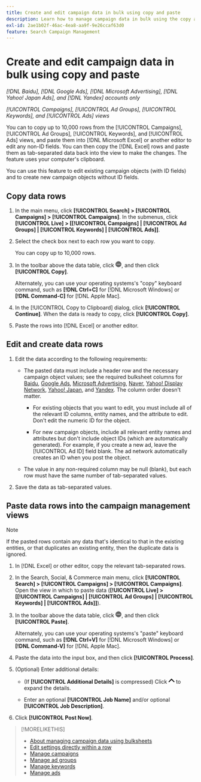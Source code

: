```yaml
---
title: Create and edit campaign data in bulk using copy and paste
description: Learn how to manage campaign data in bulk using the copy and paste feature.
exl-id: 2ae1b02f-46ac-4ea8-aa9f-9e26ccaf63d0
feature: Search Campaign Management
---
```

# Create and edit campaign data in bulk using copy and paste

*[!DNL Baidu], [!DNL Google Ads], [!DNL Microsoft Advertising], [!DNL Yahoo! Japan Ads], and [!DNL Yandex] accounts only*

*[!UICONTROL Campaigns], [!UICONTROL Ad Groups], [!UICONTROL Keywords], and [!UICONTROL Ads] views*

You can to copy up to 10,000 rows from the [!UICONTROL Campaigns], [!UICONTROL Ad Groups], [!UICONTROL Keywords], and [!UICONTROL Ads] views, and paste them into [!DNL Microsoft Excel] or another editor to edit any non-ID fields. You can then copy the [!DNL Excel] rows and paste them as tab-separated data back into the view to make the changes. The feature uses your computer's clipboard.

You can use this feature to edit existing campaign objects (with ID fields) and to create new campaign objects without ID fields.

## Copy data rows

1. In the main menu, click **[!UICONTROL Search] > [!UICONTROL Campaigns] > [!UICONTROL Campaigns]**. In the submenus, click **[!UICONTROL Live] > \[[!UICONTROL Campaigns] \| [!UICONTROL Ad Groups] \| [!UICONTROL Keywords] \| [!UICONTROL Ads]\]**.

1. Select the check box next to each row you want to copy.

   You can copy up to 10,000 rows.

1. In the toolbar above the data table, click ![More](/help/search-social-commerce/assets/more.png "More"), and then click **[!UICONTROL Copy]**.

   Alternately, you can use your operating systems's "copy" keyboard command, such as **[!DNL Ctrl+C]** for [!DNL Microsoft Windows] or **[!DNL Command-C]** for [!DNL Apple Mac].

1. In the [!UICONTROL Copy to Clipboard] dialog, click **[!UICONTROL Continue]**. When the data is ready to copy, click **[!UICONTROL Copy]**.

1. Paste the rows into [!DNL Excel] or another editor.

## Edit and create data rows

1. Edit the data according to the following requirements:

   * The pasted data must include a header row and the necessary campaign object values; see the required bulksheet columns for [Baidu](/help/search-social-commerce/campaign-management/bulksheets/bulksheet-data-formats/bulksheet-data-baidu.md), [Google Ads](/help/search-social-commerce/campaign-management/bulksheets/bulksheet-data-formats/bulksheet-data-google.md), [Microsoft Advertising](/help/search-social-commerce/campaign-management/bulksheets/bulksheet-data-formats/bulksheet-data-microsoft.md), [Naver](/help/search-social-commerce/campaign-management/bulksheets/bulksheet-data-formats/bulksheet-data-naver.md), [Yahoo! Display Network](/help/search-social-commerce/campaign-management/bulksheets/bulksheet-data-formats/bulksheet-data-yahoo-display-network.md), [Yahoo! Japan](/help/search-social-commerce/campaign-management/bulksheets/bulksheet-data-formats/bulksheet-data-yahoo-japan.md), and [Yandex](/help/search-social-commerce/campaign-management/bulksheets/bulksheet-data-formats/bulksheet-data-yandex.md). The column order doesn't matter.
     
     * For existing objects that you want to edit, you must include all of the relevant ID columns, entity names, and the attribute to edit. Don't edit the numeric ID for the object.
     
     * For new campaign objects, include all relevant entity names and attributes but don't include object IDs (which are automatically generated). For example, if you create a new ad, leave the [!UICONTROL Ad ID] field blank. The ad network automatically creates an ID when you post the object.
   
   * The value in any non-required column may be null (blank), but each row must have the same number of tab-separated values.

1. Save the data as tab-separated values.

## Paste data rows into the campaign management views

>[!NOTE]
>
>If the pasted rows contain any data that's identical to that in the existing entities, or that duplicates an existing entity, then the duplicate data is ignored.

1. In [!DNL Excel] or other editor, copy the relevant tab-separated rows.

1. In the Search, Social, & Commerce main menu, click **[!UICONTROL Search] > [!UICONTROL Campaigns] > [!UICONTROL Campaigns]**. Open the view in which to paste data (**[!UICONTROL Live] > \[[!UICONTROL Campaigns] \| [!UICONTROL Ad Groups] \| [!UICONTROL Keywords] \| [!UICONTROL Ads]\]**).

1. In the toolbar above the data table, click ![More](/help/search-social-commerce/assets/more.png "More"), and then click **[!UICONTROL Paste]**.

   Alternately, you can use your operating systems's "paste" keyboard command, such as **[!DNL Ctrl+V]** for [!DNL Microsoft Windows] or **[!DNL Command-V]** for [!DNL Apple Mac].

1. Paste the data into the input box, and then click **[!UICONTROL Process]**.

1. (Optional) Enter additional details:
   
   * (If **[!UICONTROL Additional Details]** is compressed) Click ![Open](/help/search-social-commerce/assets/chevron-up.png "Open") to expand the details.
   
   * Enter an optional **[!UICONTROL Job Name]** and/or optional **[!UICONTROL Job Description]**.

1. Click **[!UICONTROL Post Now]**.


>[!MORELIKETHIS]
>
>* [About managing campaign data using bulksheets](/help/search-social-commerce/campaign-management/bulksheets/bulksheet-about.md)
>* [Edit settings directly within a row](/help/search-social-commerce/common-tasks/settings-edit-within-row.md)
>* [Manage campaigns](/help/search-social-commerce/campaign-management/campaigns/campaign-manage.md)
>* [Manage ad groups](/help/search-social-commerce/campaign-management/campaigns/ad-group-manage.md)
>* [Manage keywords](/help/search-social-commerce/campaign-management/campaigns/keyword-manage.md)
>* [Manage ads](/help/search-social-commerce/campaign-management/campaigns/ad-manage.md)
